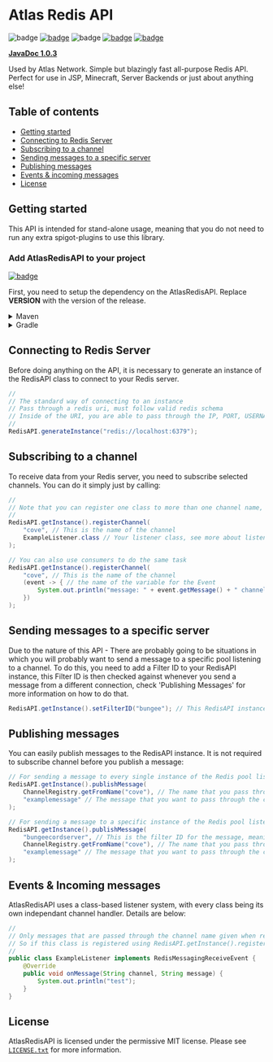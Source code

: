 # Atlas Redis API
![badge](https://img.shields.io/github/v/release/Swofty-Developments/AtlasRedisAPI)
[![badge](https://jitpack.io/v/Swofty-Developments/AtlasRedisAPI.svg)](https://jitpack.io/#Swofty-Developments/AtlasRedisAPI)
![badge](https://img.shields.io/github/last-commit/Swofty-Developments/AtlasRedisAPI)
[![badge](https://img.shields.io/discord/830345347867476000?label=discord)](https://discord.gg/atlasmc)
[![badge](https://img.shields.io/github/license/Swofty-Developments/AtlasRedisAPI)](https://github.com/Swofty-Developments/AtlasRedisAPI/blob/master/LICENSE.txt)

**[JavaDoc 1.0.3](https://swofty-developments.github.io/AtlasRedisAPI/)**

Used by Atlas Network. Simple but blazingly fast all-purpose Redis API. Perfect for use in JSP, Minecraft, Server Backends or just about anything else!

## Table of contents

* [Getting started](#getting-started)
* [Connecting to Redis Server](#connecting-to-redis-server)
* [Subscribing to a channel](#subscribing-to-a-channel)
* [Sending messages to a specific server](#subscribing-to-a-specific-server)
* [Publishing messages](#publishing-messages)
* [Events & incoming messages](#events--incoming-messages)
* [License](#license)

## Getting started

This API is intended for stand-alone usage, meaning that you do not need to run any extra spigot-plugins to use this library.

### Add AtlasRedisAPI to your project 

[![badge](https://jitpack.io/v/Swofty-Developments/AtlasRedisAPI.svg)](https://jitpack.io/#Swofty-Developments/AtlasRedisAPI)

First, you need to setup the dependency on the AtlasRedisAPI. Replace **VERSION** with the version of the release.

<details>
    <summary>Maven</summary>

```xml
<repositories>
    <repository>
        <id>jitpack.io</id>
        <url>https://jitpack.io</url>
    </repository>
</repositories>

<dependencies>
    <dependency>
        <groupId>com.github.Swofty-Developments</groupId>
        <artifactId>AtlasRedisAPI</artifactId>
        <version>VERSION</version>
        <scope>provided</scope>
    </dependency>
</dependencies>
```
</details>

<details>
    <summary>Gradle</summary>

```gradle
allprojects {
    repositories {
        ...
        maven { url 'https://jitpack.io' }
    }
}

dependencies {
    implementation 'com.github.Swofty-Developments:AtlasRedisAPI:VERSION'
}
```
</details>

## Connecting to Redis Server

Before doing anything on the API, it is necessary to generate an instance of the RedisAPI class to connect to your Redis server.

```java
// 
// The standard way of connecting to an instance
// Pass through a redis uri, must follow valid redis schema
// Inside of the URI, you are able to pass through the IP, PORT, USERNAME and PASSWORD
//
RedisAPI.generateInstance("redis://localhost:6379");
```

## Subscribing to a channel

To receive data from your Redis server, you need to subscribe selected channels. You can do it simply just by calling:

```java
//
// Note that you can register one class to more than one channel name, making it so that one listener class handles multiple channels.
//
RedisAPI.getInstance().registerChannel(
    "cove", // This is the name of the channel
    ExampleListener.class // Your listener class, see more about listening to Redis messages below.
);
```
```java
// You can also use consumers to do the same task
RedisAPI.getInstance().registerChannel(
    "cove", // This is the name of the channel
    (event -> { // the name of the variable for the Event
        System.out.println("message: " + event.getMessage() + " channel: " + event.getChannel());
    })
);
```

## Sending messages to a specific server

Due to the nature of this API - There are probably going to be situations in which you will probably want to send a message to a specific pool listening to a channel. To do this, you need to add a Filter ID to your RedisAPI instance, this Filter ID is then checked against whenever you send a message from a different connection, check 'Publishing Messages' for more information on how to do that.
```java
RedisAPI.getInstance().setFilterID("bungee"); // This RedisAPI instance will now block out any messages that do not have this filter id passed through with it.
```

## Publishing messages

You can easily publish messages to the RedisAPI instance. It is not required to subscribe channel before you publish a message:

```java
// For sending a message to every single instance of the Redis pool listening to the channel
RedisAPI.getInstance().publishMessage(
    ChannelRegistry.getFromName("cove"), // The name that you pass through here is the same as the name you pass through when registering a channel, look at 'Subscribing to a channel' for more information
    "examplemessage" // The message that you want to pass through the channel
);

// For sending a message to a specific instance of the Redis pool listening to a channel
RedisAPI.getInstance().publishMessage(
    "bungeecordserver", // This is the filter ID for the message, meaning that only Redis pools that have their filter code set to this value will recieve the message
    ChannelRegistry.getFromName("cove"), // The name that you pass through here is the same as the name you pass through when registering a channel, look at 'Subscribing to a channel' for more information
    "examplemessage" // The message that you want to pass through the channel
);
```

## Events & Incoming messages

AtlasRedisAPI uses a class-based listener system, with every class being its own independant channel handler. Details are below:

```java
//
// Only messages that are passed through the channel name given when registering the channel class will be passed onto this event.
// So if this class is registered using RedisAPI.getInstance().registerChannel("cove", ExampleListener.class) then this class will only listen to messages coming through the "cove" channel.
//
public class ExampleListener implements RedisMessagingReceiveEvent {
    @Override
    public void onMessage(String channel, String message) {
        System.out.println("test");
    }
}

```

## License
AtlasRedisAPI is licensed under the permissive MIT license. Please see [`LICENSE.txt`](https://github.com/Swofty-Developments/AtlasRedisAPI/blob/master/LICENSE.txt) for more information.
